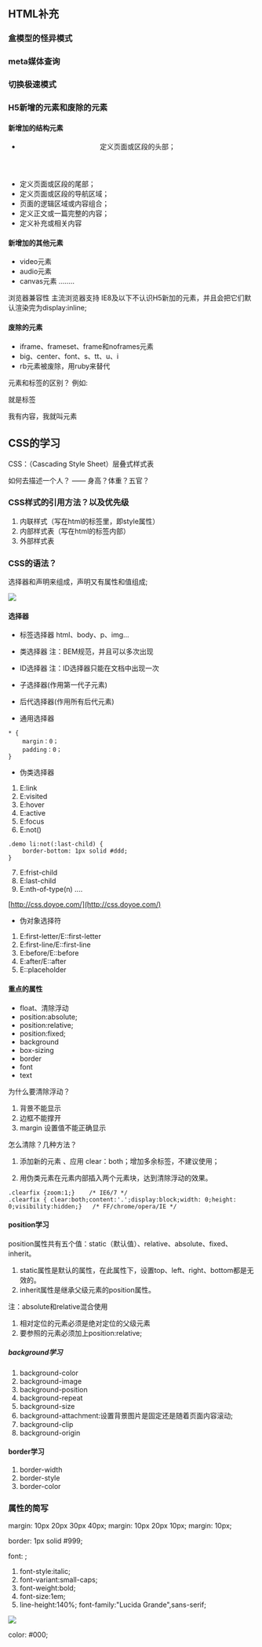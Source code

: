 ## HTML补充

### 盒模型的怪异模式

### meta媒体查询

### 切换极速模式

### H5新增的元素和废除的元素

#### 新增加的结构元素
- <header>定义页面或区段的头部；
- <footer>定义页面或区段的尾部；
- <nav>定义页面或区段的导航区域；
- <section>页面的逻辑区域或内容组合；
- <article>定义正文或一篇完整的内容；
- <aside>定义补充或相关内容

#### 新增加的其他元素
- video元素
- audio元素
- canvas元素
........

浏览器兼容性
主流浏览器支持
IE8及以下不认识H5新加的元素，并且会把它们默认渲染完为display:inline;



#### 废除的元素
- iframe、frameset、frame和noframes元素
- big、center、font、s、tt、u、i
- rb元素被废除，用ruby来替代


元素和标签的区别？
例如:
<p></p> 就是标签
<p>我有内容，我就叫元素</p>

## CSS的学习
CSS：（Cascading Style Sheet）层叠式样式表

如何去描述一个人？ —— 身高？体重？五官？

### CSS样式的引用方法？以及优先级
1. 内联样式（写在html的标签里，即style属性）
2. 内部样式表（写在html的<head>标签内部）
3. 外部样式表

### CSS的语法？
选择器和声明来组成，声明又有属性和值组成;

<img src="https://github.com/cxx4869/html-css/blob/master/2017.5.17/code/1.png?raw=true"/>


#### 选择器
- 标签选择器
html、body、p、img...

- 类选择器
注：BEM规范，并且可以多次出现

- ID选择器
注：ID选择器只能在文档中出现一次

- 子选择器(作用第一代子元素)

- 后代选择器(作用所有后代元素)

- 通用选择器

```
* {
    margin：0；
    padding：0；
}

```

- 伪类选择器
1. E:link
2. E:visited
3. E:hover
4. E:active
5. E:focus
6. E:not()
```
.demo li:not(:last-child) {
	border-bottom: 1px solid #ddd;
}

```
7. E:frist-child
8. E:last-child
9. E:nth-of-type(n)
....

[http://css.doyoe.com/](http://css.doyoe.com/)

- 伪对象选择符
1. E:first-letter/E::first-letter
2. E:first-line/E::first-line 
3. E:before/E::before
4. E:after/E::after
5. E::placeholder 



#### 重点的属性
- float、清除浮动
- position:absolute;
- position:relative;
- position:fixed;
- background
- box-sizing
- border
- font
- text


为什么要清除浮动？
1. 背景不能显示
2. 边框不能撑开 
3. margin 设置值不能正确显示

怎么清除？几种方法？
1. 添加新的元素 、应用 clear：both；增加多余标签，不建议使用；

2. 用伪类元素在元素内部插入两个元素块，达到清除浮动的效果。
```
.clearfix {zoom:1;}    /* IE6/7 */
.clearfix { clear:both;content:'.';display:block;width: 0;height: 0;visibility:hidden;}   /* FF/chrome/opera/IE */

```

#### position学习
position属性共有五个值：static（默认值）、relative、absolute、fixed、inherit。
1. static属性是默认的属性，在此属性下，设置top、left、right、bottom都是无效的。
2. inherit属性是继承父级元素的position属性。
 

注：absolute和relative混合使用
1. 相对定位的元素必须是绝对定位的父级元素
2. 要参照的元素必须加上position:relative;



##### background学习
1. background-color
2. background-image
3. background-position
4. background-repeat
5. background-size
6. background-attachment:设置背景图片是固定还是随着页面内容滚动;
7. background-clip
8. background-origin


#### border学习
1. border-width
2. border-style
3. border-color





### 属性的简写
margin: 10px 20px 30px 40px;
margin: 10px 20px 10px;
margin: 10px;

border: 1px solid #999; 


font: ;
1. font-style:italic;
2. font-variant:small-caps;
3. font-weight:bold;
4. font-size:1em;
5. line-height:140%;
font-family:"Lucida Grande",sans-serif;
<img src="https://github.com/cxx4869/html-css/blob/master/2017.5.18/code/font.jpg"/>

color: #000;







































 

